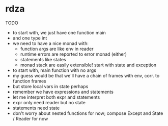 # rdza

TODO

* to start with, we just have one function main
* and one type int
* we need to have a nice monad with:
    * function args are like env in reader
    * runtime errors are reported to error monad (either)
    * statements like states
    * monad stack are easily extensible! start with state and exception
* to start with, main function with no args
* my guess would be that we'll have a chain of frames with env, corr. to function frames
* but store local vars in state perhaps
* remember we have expressions and statements
* let me interpret both expr and statements
* expr only need reader but no state
* statements need state
* don't worry about nested functions for now; compose Except and State / Reader for now